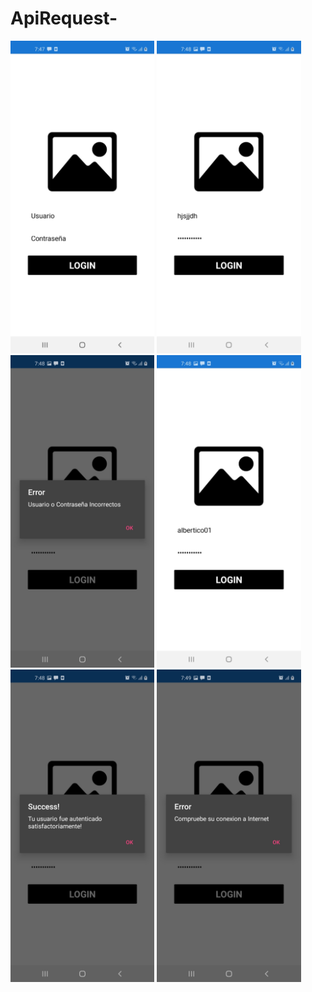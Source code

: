 # ApiRequest-
<img height="500" src="sc/1.jfif" />
<img height="500" src="sc/2.jfif" />
<img height="500" src="sc/3.jfif" />
<img height="500" src="sc/4.jfif" />
<img height="500" src="sc/5.jfif" />
<img height="500" src="sc/6.jfif" />